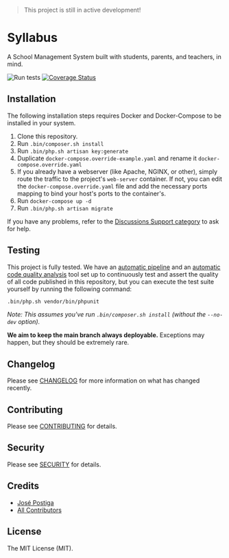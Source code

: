 > This project is still in active development!

# Syllabus

A School Management System built with students, parents, and teachers, in mind.

![Run tests](https://github.com/josepostiga/syllabus/workflows/Run%20tests/badge.svg)
[![Coverage Status](https://coveralls.io/repos/github/josepostiga/syllabus/badge.svg?branch=main)](https://coveralls.io/github/josepostiga/syllabus?branch=main)

## Installation

The following installation steps requires Docker and Docker-Compose to be installed in your system. 

1. Clone this repository.
1. Run `.bin/composer.sh install`
1. Run `.bin/php.sh artisan key:generate`
1. Duplicate `docker-compose.override-example.yaml` and rename it `docker-compose.override.yaml`
1. If you already have a webserver (like Apache, NGINX, or other), simply route the traffic to the project's `web-server` container. If not, you can edit the `docker-compose.override.yaml` file and add the necessary ports mapping to bind your host's ports to the container's.
1. Run `docker-compose up -d`
1. Run `.bin/php.sh artisan migrate`

If you have any problems, refer to the [Discussions Support category](https://github.com/josepostiga/syllabus/discussions/categories/support) to ask for help.

## Testing

This project is fully tested. We have an [automatic pipeline](https://github.com/josepostiga/syllabus/actions) and an [automatic code quality analysis](https://coveralls.io/github/josepostiga/syllabus) tool set up to continuously test and assert the quality of all code published in this repository, but you can execute the test suite yourself by running the following command:

``` bash
.bin/php.sh vendor/bin/phpunit
```

_Note: This assumes you've run `.bin/composer.sh install` (without the `--no-dev` option)._

**We aim to keep the main branch always deployable.** Exceptions may happen, but they should be extremely rare.

## Changelog

Please see [CHANGELOG](CHANGELOG.md) for more information on what has changed recently.

## Contributing

Please see [CONTRIBUTING](CONTRIBUTING.md) for details.

## Security

Please see [SECURITY](SECURITY.md) for details.

## Credits

- [José Postiga](https://github.com/josepostiga)
- [All Contributors](../../contributors)

## License

The MIT License (MIT).
